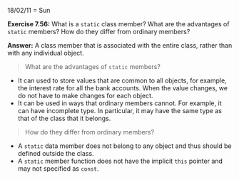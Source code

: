 18/02/11 = Sun

**Exercise 7.56:** What is a `static` class member? What are the advantages of `static` members? How do they differ from ordinary members?

**Answer:** A class member that is associated with the entire class, rather than with any individual object.

> What are the advantages of `static` members?

- It can used to store values that are common to all objects, for example, the interest rate for all the bank accounts. When the value changes, we do not have to make changes for each object.
- It can be used in ways that ordinary members cannot. For example, it can have incomplete type. In particular, it may have the same type as that of the class that it belongs.

> How do they differ from ordinary members?

- A `static` data member does not belong to any object and thus should be defined outside the class.
- A `static` member function does not have the implicit `this` pointer and may not specified as `const`.


